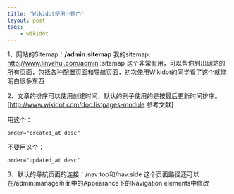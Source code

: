 ```yaml
---
title: 'Wikidot使用小窍门'
layout: post
tags:
    - wikidot
---
```


1、网站的Sitemap：**/admin:sitemap**
我的sitemap: <http://www.linyehui.com/admin>  :sitemap
这个非常有用，可以帮你列出网站的所有页面，包括各种配置页面和导航页面，初次使用Wikidot的同学看了这个就能明白很多东西


2、文章的排序可以使用创建时间，默认的例子使用的是按最后更新时间排序。[http://www.wikidot.com/doc:listpages-module 参考文献]

用这个：

    order="created_at desc"

不要用这个：

    order="updated_at desc"



3、默认的导航页面的连接：/nav:top和/nav:side
这个页面路径还可以在/admin:manage页面中的Appearance下的Navigation elements中修改